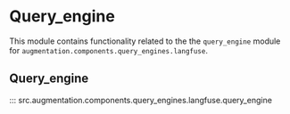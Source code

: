 # Query_engine

This module contains functionality related to the the `query_engine` module for `augmentation.components.query_engines.langfuse`.

## Query_engine

::: src.augmentation.components.query_engines.langfuse.query_engine

